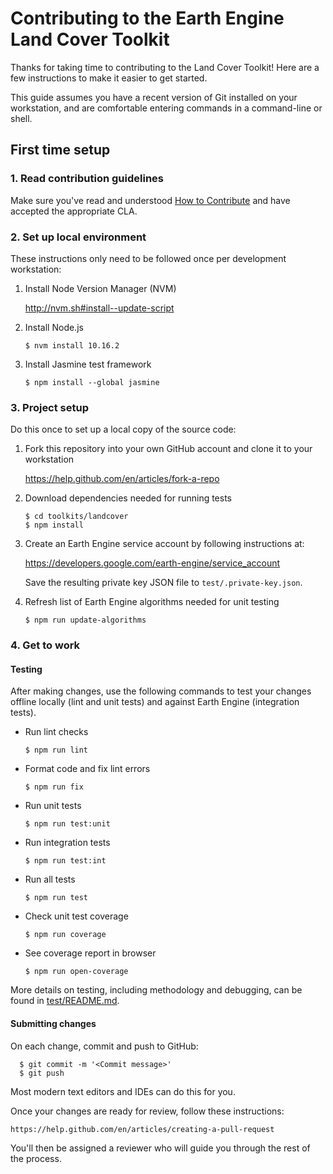 # Contributing to the Earth Engine Land Cover Toolkit

Thanks for taking time to contributing to the Land Cover Toolkit! Here are a few
instructions to make it easier to get started.

This guide assumes you have a recent version of Git installed on your
workstation, and are comfortable entering commands in a command-line or shell.

## First time setup

### 1. Read contribution guidelines

Make sure you've read and understood [How to Contribute][contribute] and have
accepted the appropriate CLA.

### 2. Set up local environment

These instructions only need to be followed once per development workstation:

1.  Install Node Version Manager (NVM)

    http://nvm.sh#install--update-script

2.  Install Node.js

        $ nvm install 10.16.2

3.  Install Jasmine test framework

        $ npm install --global jasmine

### 3. Project setup

Do this once to set up a local copy of the source code:

1.  Fork this repository into your own GitHub account and clone it to your
    workstation

    https://help.github.com/en/articles/fork-a-repo

2.  Download dependencies needed for running tests

        $ cd toolkits/landcover
        $ npm install

3.  Create an Earth Engine service account by following instructions at:

    https://developers.google.com/earth-engine/service_account

    Save the resulting private key JSON file to `test/.private-key.json`.

4.  Refresh list of Earth Engine algorithms needed for unit testing

        $ npm run update-algorithms

### 4. Get to work

#### Testing

After making changes, use the following commands to test your changes offline
locally (lint and unit tests) and against Earth Engine (integration tests).

*   Run lint checks

        $ npm run lint

*   Format code and fix lint errors

        $ npm run fix

*   Run unit tests

        $ npm run test:unit

*   Run integration tests

        $ npm run test:int

*   Run all tests

        $ npm run test

*   Check unit test coverage

        $ npm run coverage

*   See coverage report in browser

        $ npm run open-coverage

More details on testing, including methodology and debugging, can be found in
[test/README.md](test/README.md).

#### Submitting changes

On each change, commit and push to GitHub:

      $ git commit -m '<Commit message>'
      $ git push

Most modern text editors and IDEs can do this for you.

Once your changes are ready for review, follow these instructions:

    https://help.github.com/en/articles/creating-a-pull-request

You'll then be assigned a reviewer who will guide you through the rest of the
process.

[contribute]: https://github.com/google/earthengine-community/blob/master/CONTRIBUTING.md
